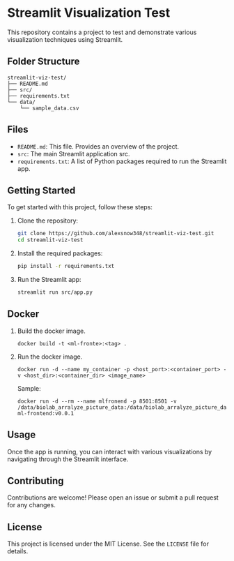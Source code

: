 # Streamlit Visualization Test

This repository contains a project to test and demonstrate various visualization techniques using Streamlit.

## Folder Structure

```
streamlit-viz-test/
├── README.md
├── src/
├── requirements.txt
└── data/
    └── sample_data.csv
```

## Files

- `README.md`: This file. Provides an overview of the project.
- `src`: The main Streamlit application src.
- `requirements.txt`: A list of Python packages required to run the Streamlit app.


## Getting Started

To get started with this project, follow these steps:

1. Clone the repository:
    ```sh
    git clone https://github.com/alexsnow348/streamlit-viz-test.git
    cd streamlit-viz-test
    ```

2. Install the required packages:
    ```sh
    pip install -r requirements.txt
    ```

3. Run the Streamlit app:
    ```sh
    streamlit run src/app.py
    ```
## Docker

1. Build the docker image.
    ```
    docker build -t <ml-fronte>:<tag> .
    ```
2. Run the docker image.
    ```
    docker run -d --name my_container -p <host_port>:<container_port> -v <host_dir>:<container_dir> <image_name>
    ```
    Sample:
    ```
    docker run -d --rm --name mlfronend -p 8501:8501 -v /data/biolab_arralyze_picture_data:/data/biolab_arralyze_picture_data ml-frontend:v0.0.1
    ```

## Usage

Once the app is running, you can interact with various visualizations by navigating through the Streamlit interface.

## Contributing

Contributions are welcome! Please open an issue or submit a pull request for any changes.

## License

This project is licensed under the MIT License. See the `LICENSE` file for details.